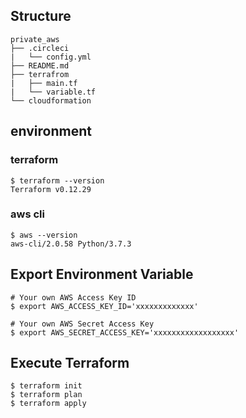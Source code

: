 
## Structure
```
private_aws
├── .circleci
|   └── config.yml
├── README.md
├── terrafrom
|   ├── main.tf
|   └── variable.tf
└── cloudformation
```

## environment

### terraform
```
$ terraform --version
Terraform v0.12.29
```

### aws cli
```
$ aws --version
aws-cli/2.0.58 Python/3.7.3
```

## Export Environment Variable
```
# Your own AWS Access Key ID
$ export AWS_ACCESS_KEY_ID='xxxxxxxxxxxxx'

# Your own AWS Secret Access Key
$ export AWS_SECRET_ACCESS_KEY='xxxxxxxxxxxxxxxxxx'
```

## Execute Terraform
```
$ terraform init
$ terraform plan
$ terraform apply
```

